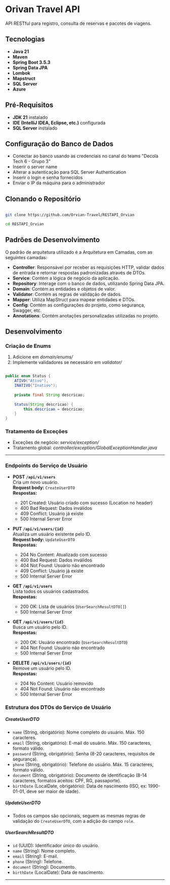 # Orivan Travel API

API RESTful para registro, consulta de reservas e pacotes de viagens.

## Tecnologias

- **Java 21**
- **Maven**
- **Spring Boot 3.5.3**
- **Spring Data JPA**
- **Lombok**
- **Mapstruct**
- **SQL Server**
- **Azure**

## Pré-Requisitos

- **JDK 21** instalado
- **IDE (IntelliJ IDEA, Eclipse, etc.)** configurada
- **SQL Server** instalado

## Configuração do Banco de Dados

- Conectar ao banco usando as credenciais no canal do teams "Decola Tech 6 - Grupo 3"
- Inserir o server name
- Alterar a autenticação para SQL Server Authentication
- Inserir o login e senha fornecidos
- Enviar o IP da máquina para o administrador

## Clonando o Repositório

```bash

git clone https://github.com/Orvian-Travel/RESTAPI_Orvian

cd RESTAPI_Orvian

```

## Padrões de Desenvolvimento
O padrão de arquitetura utilizado é a Arquitetura em Camadas, com as seguintes camadas:
- **Controller**: Responsável por receber as requisições HTTP, validar dados de entrada e retornar respostas padronizadas através de DTOs.
- **Service**: Contém a lógica de negócio da aplicação.
- **Repository**: Interage com o banco de dados, utilizando Spring Data JPA.
- **Domain**: Contém as entidades e objetos de valor.
- **Validator**: Contém as regras de validação de dados.
- **Mapper**: Utiliza MapStruct para mapear entidades e DTOs.
- **Config**: Contém as configurações do projeto, como segurança, Swagger, etc.
- **Annotations**: Contém anotações personalizadas utilizadas no projeto.

## Desenvolvimento

### Criação de Enums
1. Adicione em *domain/enums/*
2. Implemente validadores se necessário em *validator/*

~~~Java

public enum Status {
    ATIVO("Ativo"),
    INATIVO("Inativo");
    
    private final String descricao;
    
    Status(String descricao) {
        this.descricao = descricao;
    }
}

~~~

### Tratamento de Exceções
- Exceções de negócio: *service/exception/*
- Tratamento global: *controller/exception/GlobalExceptionHandler.java*

---

### Endpoints do Serviço de Usuário

- **POST `/api/v1/users`**  
  Cria um novo usuário.  
  **Request body:** `CreateUserDTO`  
  **Respostas:**
    - 201 Created: Usuário criado com sucesso (Location no header)
    - 400 Bad Request: Dados inválidos
    - 409 Conflict: Usuário já existe
    - 500 Internal Server Error

- **PUT `/api/v1/users/{id}`**  
  Atualiza um usuário existente pelo ID.  
  **Request body:** `UpdateUserDTO`  
  **Respostas:**
    - 204 No Content: Atualizado com sucesso
    - 400 Bad Request: Dados inválidos
    - 404 Not Found: Usuário não encontrado
    - 409 Conflict: Usuário já existe
    - 500 Internal Server Error

- **GET `/api/v1/users`**  
  Lista todos os usuários cadastrados.  
  **Respostas:**
    - 200 OK: Lista de usuários (`UserSearchResultDTO[]`)
    - 500 Internal Server Error

- **GET `/api/v1/users/{id}`**  
  Busca um usuário pelo ID.  
  **Respostas:**
    - 200 OK: Usuário encontrado (`UserSearchResultDTO`)
    - 404 Not Found: Usuário não encontrado
    - 500 Internal Server Error

- **DELETE `/api/v1/users/{id}`**  
  Remove um usuário pelo ID.  
  **Respostas:**
    - 204 No Content: Usuário removido
    - 404 Not Found: Usuário não encontrado
    - 500 Internal Server Error
### Estrutura dos DTOs do Serviço de Usuário

##### CreateUserDTO
- `name` (String, obrigatório): Nome completo do usuário. Máx. 150 caracteres.
- `email` (String, obrigatório): E-mail do usuário. Máx. 150 caracteres, formato válido.
- `password` (String, obrigatório): Senha (8-20 caracteres, requisitos de segurança).
- `phone` (String, obrigatório): Telefone do usuário. Máx. 15 caracteres, formato válido.
- `document` (String, obrigatório): Documento de identificação (8-14 caracteres, formatos aceitos: CPF, RG, passaporte).
- `birthDate` (LocalDate, obrigatório): Data de nascimento (ISO, ex: 1990-01-01, deve ser maior de idade).

##### UpdateUserDTO
- Todos os campos são opcionais, seguem as mesmas regras de validação do `CreateUserDTO`, com a adição do campo `role`.

##### UserSearchResultDTO
- `id` (UUID): Identificador único do usuário.
- `name` (String): Nome completo.
- `email` (String): E-mail.
- `phone` (String): Telefone.
- `document` (String): Documento.
- `birthDate` (LocalDate): Data de nascimento.

---